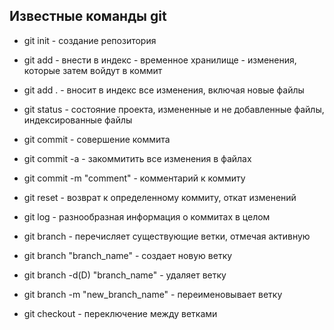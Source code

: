 ## Известные команды git

* git init - создание репозитория

* git add - внести в индекс - временное хранилище - изменения, которые затем войдут в коммит

* git add . - вносит в индекс все изменения, включая новые файлы

* git status - состояние проекта, измененные и не добавленные файлы, индексированные файлы

* git commit - совершение коммита

* git commit -a - закоммитить все изменения в файлах

* git commit -m "comment" - комментарий к коммиту

* git reset - возврат к определенному коммиту, откат изменений

* git log - разнообразная информация о коммитах в целом

* git branch - перечисляет существующие ветки, отмечая активную

* git branch "branch_name" - создает новую ветку

* git branch -d(D) "branch_name" - удаляет ветку

* git branch -m "new_branch_name" - переименовывает ветку

* git checkout - переключение между ветками

